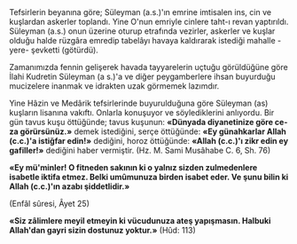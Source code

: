 ##

Tefsirlerin beyanına göre; Süleyman (a.s.)'ın emrine imtisalen ins, cin ve kuşlardan as­kerler toplandı. Yine O'nun emriyle cinlere taht-ı revan yaptırıldı. Süleyman (a.s.) onun üzerine oturup etrafında vezirler, askerler ve kuşlar olduğu halde rüzgâra emredip tabelâyı havaya kaldırarak istediği mahalle -yere- şevket­ti (götürdü).

Zamanımızda fennin gelişerek havada tay­yarelerin uçtuğu görüldüğüne göre İlahi Kud­retin Süleyman (a s.)'a ve diğer peygamberle­re ihsan buyurduğu mucizelere inanmak ve id­rakten uzak görmemek lazımdır.

Yine Hâzin ve Medârik tefsirlerinde buyurulduğuna göre Süleyman (as) kuşların lisa­nına vakıftı. Onlarla konuşuyor ve söyledikle­rini anlıyordu. Bir gün tavus kuşu öttüğünde; tavus kuşunun: **«Dünyada diyanetinize göre ce­za görürsünüz.»** demek istediğini, serçe öttüğün­de: **«Ey günahkarlar Allah (c.c.)'a istiğfar edin!»** dediğini, horoz öttüğünde: **«Allah (c.c.)'ı zikr edin ey gafiller!»** dediğini haber vermiştir. (Hz. M. Sami Musâhabe C. 6, Sh. 76)

**«Ey mü'minler! O fitneden sakının ki o yal­nız sizden zulmedenlere isabetle iktifa etmez. Belki umûmunuza birden isabet eder. Ve şunu bilin ki Allah (c.c.)'ın azabı şiddetlidir.»**

(Enfâl sûresi, Âyet 25)

**«Siz zâlimlere meyil etmeyin ki vücudunu­za ateş yapışmasın. Halbuki Allah'dan gayri sizin dostunuz yoktur.»** (Hûd: 113)
